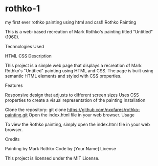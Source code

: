 # rothko-1
my first ever rothko painting using html and css!!
Rothko Painting

This is a web-based recreation of Mark Rothko's painting titled "Untitled" (1960).

Technologies Used

HTML
CSS
Description

This project is a simple web page that displays a recreation of Mark Rothko's "Untitled" painting using HTML and CSS. The page is built using semantic HTML elements and styled with CSS properties.

Features

Responsive design that adjusts to different screen sizes
Uses CSS properties to create a visual representation of the painting
Installation

Clone the repository:
git clone https://github.com/nxofares/rothko-painting.git
Open the index.html file in your web browser.
Usage

To view the Rothko painting, simply open the index.html file in your web browser.

Credits

Painting by Mark Rothko
Code by [Your Name]
License

This project is licensed under the MIT License.
